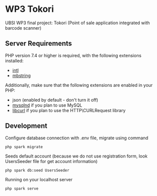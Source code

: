 # WP3 Tokori

UBSI WP3 final project: Tokori (Point of sale application integrated with barcode scanner)

## Server Requirements

PHP version 7.4 or higher is required, with the following extensions installed:

- [intl](http://php.net/manual/en/intl.requirements.php)
- [mbstring](http://php.net/manual/en/mbstring.installation.php)

Additionally, make sure that the following extensions are enabled in your PHP:

- json (enabled by default - don't turn it off)
- [mysqlnd](http://php.net/manual/en/mysqlnd.install.php) if you plan to use MySQL
- [libcurl](http://php.net/manual/en/curl.requirements.php) if you plan to use the HTTP\CURLRequest library

## Development

Configure database connection with .env file, migrate using command

```
php spark migrate
```

Seeds default account (because we do not use registration form, look UsersSeeder file for get account information)

```
php spark db:seed UsersSeeder
```

Running on your localhost server

```
php spark serve
```